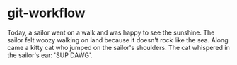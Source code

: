 # git-workflow

Today, a sailor went on a walk and was happy to see the sunshine.
The sailor felt woozy walking on land because it doesn't rock like the sea.
Along came a kitty cat who jumped on the sailor's shoulders.
The cat whispered in the sailor's ear: 'SUP DAWG'.
